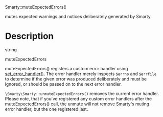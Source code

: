 Smarty::muteExpectedErrors()

mutes expected warnings and notices deliberately generated by Smarty

Description
===========

string

muteExpectedErrors

muteExpectedErrors() registers a custom error handler using
[set\_error\_handler()](https://www.php.net/set_error_handler). The error
handler merely inspects `$errno` and `$errfile` to determine if the
given error was produced deliberately and must be ignored, or should be
passed on to the next error handler.

`\Smarty\Smarty::unmuteExpectedErrors()` removes the current error handler.
Please note, that if you\'ve registered any custom error handlers after
the muteExpectedErrors() call, the unmute will not remove Smarty\'s
muting error handler, but the one registered last.

